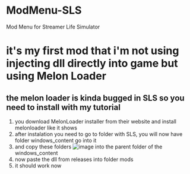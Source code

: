 # ModMenu-SLS
Mod Menu for Streamer Life Simulator
 
# it's my first mod that i'm not using injecting dll directly into game but using Melon Loader

## the melon loader is kinda bugged in SLS so you need to install with my tutorial
1. you download MelonLoader installer from their website and install melonloader like it shows
2. after instalation you need to go to folder with SLS, you will now have folder windows_content go into it
3. and copy these folders ![image](https://github.com/Zordon1337/ModMenu-SLS/assets/65111609/6d33fabe-866f-4a2d-8576-c577f6cdfb19) into the parent folder of the windows_content
4. now paste the dll from releases into folder mods
5. it should work now
